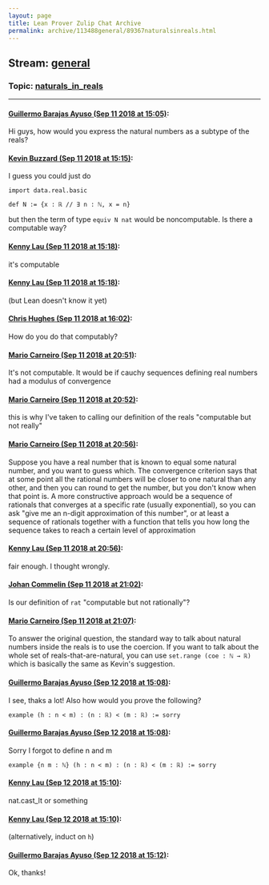 ```yaml
---
layout: page
title: Lean Prover Zulip Chat Archive 
permalink: archive/113488general/89367naturalsinreals.html
---
```


## Stream: [general](index.html)
### Topic: [naturals_in_reals](89367naturalsinreals.html)

---

#### [Guillermo Barajas Ayuso (Sep 11 2018 at 15:05)](https://leanprover.zulipchat.com/#narrow/stream/113488-general/topic/naturals_in_reals/near/133730371):
Hi guys, how would you express the natural numbers as a subtype of the reals?

#### [Kevin Buzzard (Sep 11 2018 at 15:15)](https://leanprover.zulipchat.com/#narrow/stream/113488-general/topic/naturals_in_reals/near/133731041):
I guess you could just do

```lean
import data.real.basic

def N := {x : ℝ // ∃ n : ℕ, x = n}
```

but then the term of type `equiv N nat` would be noncomputable. Is there a computable way?

#### [Kenny Lau (Sep 11 2018 at 15:18)](https://leanprover.zulipchat.com/#narrow/stream/113488-general/topic/naturals_in_reals/near/133731224):
it's computable

#### [Kenny Lau (Sep 11 2018 at 15:18)](https://leanprover.zulipchat.com/#narrow/stream/113488-general/topic/naturals_in_reals/near/133731235):
(but Lean doesn't know it yet)

#### [Chris Hughes (Sep 11 2018 at 16:02)](https://leanprover.zulipchat.com/#narrow/stream/113488-general/topic/naturals_in_reals/near/133734407):
How do you do that computably?

#### [Mario Carneiro (Sep 11 2018 at 20:51)](https://leanprover.zulipchat.com/#narrow/stream/113488-general/topic/naturals_in_reals/near/133752152):
It's not computable. It would be if cauchy sequences defining real numbers had a modulus of convergence

#### [Mario Carneiro (Sep 11 2018 at 20:52)](https://leanprover.zulipchat.com/#narrow/stream/113488-general/topic/naturals_in_reals/near/133752221):
this is why I've taken to calling our definition of the reals "computable but not really"

#### [Mario Carneiro (Sep 11 2018 at 20:56)](https://leanprover.zulipchat.com/#narrow/stream/113488-general/topic/naturals_in_reals/near/133752463):
Suppose you have a real number that is known to equal some natural number, and you want to guess which. The convergence criterion says that at some point all the rational numbers will be closer to one natural than any other, and then you can round to get the number, but you don't know when that point is. A more constructive approach would be a sequence of rationals that converges at a specific rate (usually exponential), so you can ask "give me an n-digit approximation of this number", or at least a sequence of rationals together with a function that tells you how long the sequence takes to reach a certain level of approximation

#### [Kenny Lau (Sep 11 2018 at 20:56)](https://leanprover.zulipchat.com/#narrow/stream/113488-general/topic/naturals_in_reals/near/133752494):
fair enough. I thought wrongly.

#### [Johan Commelin (Sep 11 2018 at 21:02)](https://leanprover.zulipchat.com/#narrow/stream/113488-general/topic/naturals_in_reals/near/133752892):
Is our definition of `rat` "computable but not rationally"?

#### [Mario Carneiro (Sep 11 2018 at 21:07)](https://leanprover.zulipchat.com/#narrow/stream/113488-general/topic/naturals_in_reals/near/133753216):
To answer the original question, the standard way to talk about natural numbers inside the reals is to use the coercion. If you want to talk about the whole set of reals-that-are-natural, you can use `set.range (coe : ℕ → ℝ)` which is basically the same as Kevin's suggestion.

#### [Guillermo Barajas Ayuso (Sep 12 2018 at 15:08)](https://leanprover.zulipchat.com/#narrow/stream/113488-general/topic/naturals_in_reals/near/133797345):
I see, thaks a lot! Also how would you prove the following?
```
example (h : n < m) : (n : ℝ) < (m : ℝ) := sorry
```

#### [Guillermo Barajas Ayuso (Sep 12 2018 at 15:08)](https://leanprover.zulipchat.com/#narrow/stream/113488-general/topic/naturals_in_reals/near/133797368):
Sorry I forgot to define n and m
```
example {n m : ℕ} (h : n < m) : (n : ℝ) < (m : ℝ) := sorry
```

#### [Kenny Lau (Sep 12 2018 at 15:10)](https://leanprover.zulipchat.com/#narrow/stream/113488-general/topic/naturals_in_reals/near/133797477):
nat.cast_lt or something

#### [Kenny Lau (Sep 12 2018 at 15:10)](https://leanprover.zulipchat.com/#narrow/stream/113488-general/topic/naturals_in_reals/near/133797482):
(alternatively, induct on `h`)

#### [Guillermo Barajas Ayuso (Sep 12 2018 at 15:12)](https://leanprover.zulipchat.com/#narrow/stream/113488-general/topic/naturals_in_reals/near/133797598):
Ok, thanks!

